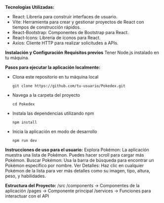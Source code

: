 **Tecnologías Utilizadas:**
- React: Librería para construir interfaces de usuario.
- Vite: Herramienta para crear y gestionar proyectos de React con tiempos de construcción rápidos.
- React-Bootstrap: Componentes de Bootstrap para React.
- React-Icons: Librería de íconos para React.
- Axios: Cliente HTTP para realizar solicitudes a APIs.


**Instalación y Configuración**
**Requisitos previos**
Tener Node.js instalado en tu máquina.

**Pasos para ejecutar la aplicación localmente:**
- Clona este repositorio en tu máquina local
  
  ```git clone https://github.com/tu-usuario/Pokedex.git```

- Navega a la carpeta del proyecto
  
  ```cd Pokedex```
  
- Instala las dependencias utilizando npm
  
  ```npm install```

- Inicia la aplicación en modo de desarrollo
  
  ```npm run dev```


**Instrucciones de uso para el usuario:**
Explora Pokémon: La aplicación muestra una lista de Pokémon. Puedes hacer scroll para cargar más Pokémon.
Buscar Pokémon: Usa la barra de búsqueda para encontrar un Pokémon específico por nombre.
Ver Detalles: Haz clic en cualquier Pokémon de la lista para ver más detalles como su imagen, tipo, altura, peso, y habilidades.


**Estructura del Proyecto:**
/src
  /components  -> Componentes de la aplicación
  /pages       -> Componente principal
  /services    -> Funciones para interactuar con el API
